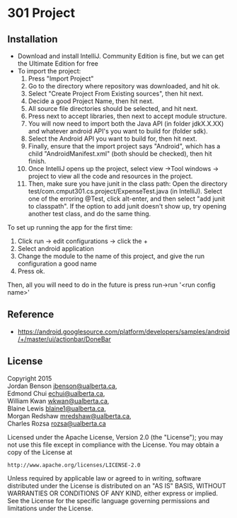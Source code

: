 301 Project
===========


Installation
-----------

- Download and install IntelliJ. Community Edition is fine, but we can get the Ultimate Edition for free
- To import the project:  
    1) Press "Import Project"  
    2) Go to the directory where repository was downloaded, and hit ok.  
    3) Select "Create Project From Existing sources", then hit next.  
    4) Decide a good Project Name, then hit next.  
    5) All source file directories should be selected, and hit next.  
    6) Press next to accept libraries, then next to accept module structure.  
    7) You will now need to import both the Java API (in folder jdkX.X.XX) and whatever android API's you want to build for (folder sdk).  
    8) Select the Android API you want to build for, then hit next.  
    9) Finally, ensure that the import project says "Android", which has a child "AndroidManifest.xml" (both should be checked), then hit finish.  
    10) Once IntelliJ opens up the project, select view ->Tool windows -> project to view all the code and resources in the project.  
    11) Then, make sure you have junit in the class path: Open the directory test/com.cmput301.cs.project/ExpenseTest.java (in IntelliJ). Select one of the erroring @Test, click alt-enter, and then select "add junit to classpath". If the option to add junit doesn't show up, try opening another test class, and do the same thing.  

To set up running the app for the first time:  
1) Click run -> edit configurations -> click the +  
2) Select android application  
3) Change the module to the name of this project, and give the run configuration a good name  
4) Press ok.  

Then, all you will need to do in the future is press run->run '\<run config name\>'

Reference
-------
- https://android.googlesource.com/platform/developers/samples/android/+/master/ui/actionbar/DoneBar

License
-------
Copyright 2015  
Jordan Benson <jbenson@ualberta.ca>,  
Edmond Chui <echui@ualberta.ca>,  
William Kwan <wkwan@ualberta.ca>,  
Blaine Lewis <blaine1@ualberta.ca>,  
Morgan Redshaw <mredshaw@ualberta.ca>,  
Charles Rozsa <rozsa@ualberta.ca>  

Licensed under the Apache License, Version 2.0 (the "License");
you may not use this file except in compliance with the License.
You may obtain a copy of the License at

    http://www.apache.org/licenses/LICENSE-2.0

Unless required by applicable law or agreed to in writing, software
distributed under the License is distributed on an "AS IS" BASIS,
WITHOUT WARRANTIES OR CONDITIONS OF ANY KIND, either express or implied.
See the License for the specific language governing permissions and
limitations under the License.
